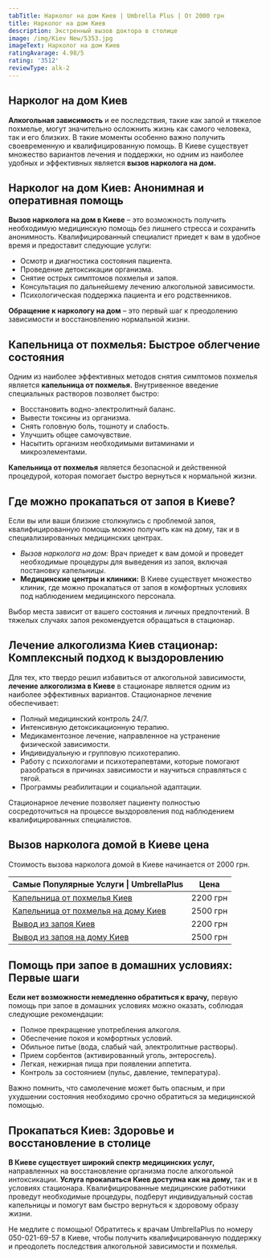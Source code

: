 ```yaml
---
tabTitle: Нарколог на дом Киев | Umbrella Plus | От 2000 грн
title: Нарколог на дом Киев
description: Экстренный вызов доктора в столице
image: /img/Kiev New/5353.jpg
imageText: Нарколог на дом Киев
ratingAvarage: 4.98/5
rating: '3512'
reviewType: alk-2
---
```


## Нарколог на дом Киев

**Алкогольная зависимость** и ее последствия, такие как запой и тяжелое похмелье, могут значительно осложнить жизнь как самого человека, так и его близких. В такие моменты особенно важно получить своевременную и квалифицированную помощь. В Киеве существует множество вариантов лечения и поддержки, но одним из наиболее удобных и эффективных является **вызов нарколога на дом.**

## Нарколог на дом Киев: Анонимная и оперативная помощь

**Вызов нарколога на дом в Киеве** – это возможность получить необходимую медицинскую помощь без лишнего стресса и сохранить анонимность. Квалифицированный специалист приедет к вам в удобное время и предоставит следующие услуги:

* Осмотр и диагностика состояния пациента.
* Проведение детоксикации организма.
* Снятие острых симптомов похмелья и запоя.
* Консультация по дальнейшему лечению алкогольной зависимости.
* Психологическая поддержка пациента и его родственников.

**Обращение к наркологу на дом** – это первый шаг к преодолению зависимости и восстановлению нормальной жизни.

## Капельница от похмелья: Быстрое облегчение состояния

Одним из наиболее эффективных методов снятия симптомов похмелья является **капельница от похмелья.** Внутривенное введение специальных растворов позволяет быстро:

* Восстановить водно-электролитный баланс.
* Вывести токсины из организма.
* Снять головную боль, тошноту и слабость.
* Улучшить общее самочувствие.
* Насытить организм необходимыми витаминами и микроэлементами.

**Капельница от похмелья** является безопасной и действенной процедурой, которая помогает быстро вернуться к нормальной жизни.

## Где можно прокапаться от запоя в Киеве?

Если вы или ваши близкие столкнулись с проблемой запоя, квалифицированную помощь можно получить как на дому, так и в специализированных медицинских центрах.

* *Вызов нарколога на дом:* Врач приедет к вам домой и проведет необходимые процедуры для выведения из запоя, включая постановку капельницы.
* **Медицинские центры и клиники:** В Киеве существует множество клиник, где можно прокапаться от запоя в комфортных условиях под наблюдением медицинского персонала.

Выбор места зависит от вашего состояния и личных предпочтений. В тяжелых случаях запоя рекомендуется обращаться в стационар.

## Лечение алкоголизма Киев стационар: Комплексный подход к выздоровлению

Для тех, кто твердо решил избавиться от алкогольной зависимости, **лечение алкоголизма в Киеве** в стационаре является одним из наиболее эффективных вариантов. Стационарное лечение обеспечивает:

* Полный медицинский контроль 24/7.
* Интенсивную детоксикационную терапию.
* Медикаментозное лечение, направленное на устранение физической зависимости.
* Индивидуальную и групповую психотерапию.
* Работу с психологами и психотерапевтами, которые помогают разобраться в причинах зависимости и научиться справляться с тягой.
* Программы реабилитации и социальной адаптации.

Стационарное лечение позволяет пациенту полностью сосредоточиться на процессе выздоровления под наблюдением квалифицированных специалистов.

## Вызов нарколога домой в Киеве цена

Стоимость вызова нарколога домой в Киеве начинается от 2000 грн.

| Самые Популярные Услуги \| UmbrellaPlus                                                                      | Цена     |
| ------------------------------------------------------------------------------------------------------------ | -------- |
| [Капельница от похмелья Киев](https://umbrella-plus.com.ua/kiev/kapelnica_ot_alkogola_kiev/)                 | 2200 грн |
| [Капельница от похмелья на дому Киев](https://umbrella-plus.com.ua/kiev/kapelnica_ot_alkogola_na_domy_kiev/) | 2500 грн |
| [Вывод из запоя Киев](https://umbrella-plus.com.ua/kiev/vivod-iz-zapoia-kiev/)                               | 2200 грн |
| [Вывод из запоя на дому Киев](https://umbrella-plus.com.ua/kiev/vivod-iz-zapoia-na-domy-kiev/)               | 2500 грн |

## Помощь при запое в домашних условиях: Первые шаги

**Если нет возможности немедленно обратиться к врачу,** первую помощь при запое в домашних условиях можно оказать, соблюдая следующие рекомендации:

* Полное прекращение употребления алкоголя.
* Обеспечение покоя и комфортных условий.
* Обильное питье (вода, слабый чай, электролитные растворы).
* Прием сорбентов (активированный уголь, энтеросгель).
* Легкая, нежирная пища при появлении аппетита.
* Контроль за состоянием (пульс, давление, температура).

Важно помнить, что самолечение может быть опасным, и при ухудшении состояния необходимо срочно обратиться за медицинской помощью.

## Прокапаться Киев: Здоровье и восстановление в столице

**В Киеве существует широкий спектр медицинских услуг,** направленных на восстановление организма после алкогольной интоксикации. **Услуга прокапаться Киев доступна как на дому,** так и в условиях стационара. Квалифицированные медицинские работники проведут необходимые процедуры, подберут индивидуальный состав капельницы и помогут вам быстро вернуться к здоровому образу жизни.

Не медлите с помощью! Обратитесь к врачам UmbrellaPlus по номеру 050-021-69-57 в Киеве, чтобы получить квалифицированную поддержку и преодолеть последствия алкогольной зависимости и похмелья.

